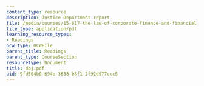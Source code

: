 ```yaml
---
content_type: resource
description: Justice Department report.
file: /media/courses/15-617-the-law-of-corporate-finance-and-financial-markets-spring-2004/9fd504b0694e3658b8f12f92d977ccc5_doj.pdf
file_type: application/pdf
learning_resource_types:
- Readings
ocw_type: OCWFile
parent_title: Readings
parent_type: CourseSection
resourcetype: Document
title: doj.pdf
uid: 9fd504b0-694e-3658-b8f1-2f92d977ccc5
---
```

